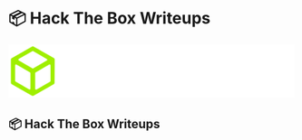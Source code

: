 # 📦 Hack The Box Writeups

![hackthebox.com - © HACKTHEBOX](.gitbook/assets/logo-htb2.png)

## :package: Hack The Box Writeups
